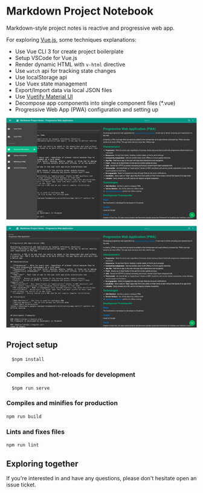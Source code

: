 # Markdown Project Notebook

Markdown-style project notes is reactive and progressive web app.

For exploring [Vue.js](https://vuejs.org), some techniques explanations:

- Use Vue CLI 3 for create project boilerplate
- Setup VSCode for Vue.js
- Render dynamic HTML with `v-html` directive
- Use `watch` api for tracking state changes
- Use localStorage api
- Use Vuex state management
- Export/Import data via local JSON files
- Use [Vuetify Material UI](https://vuetifyjs.com)
- Decompose app components into single component files (*.vue)
- Progressive Web App (PWA) configuration and setting up

![alt text](https://github.com/hanhdt/markdown-projects-notebook/raw/master/public/markdown-projects-notebook-1.png "Markdown Project Notebook 1")

![alt text](https://github.com/hanhdt/markdown-projects-notebook/raw/master/public/markdown-projects-notebook-2.png "Markdown Project Notebook 2")

## Project setup

```shell
  $npm install
```

### Compiles and hot-reloads for development

```shell
  $npm run serve
```

### Compiles and minifies for production

```shell
npm run build
```

### Lints and fixes files

```shell
npm run lint
```

## Exploring together

If you're interested in and have any questions, please don't hesitate open an issue ticket.